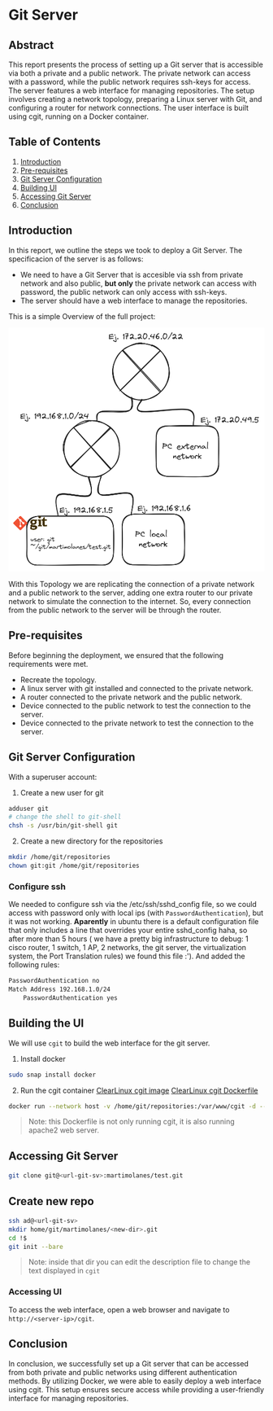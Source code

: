 # Git Server

## Abstract

This report presents the process of setting up a Git server that is accessible via both a private and a public network. The private network can access with a password, while the public network requires ssh-keys for access. The server features a web interface for managing repositories. The setup involves creating a network topology, preparing a Linux server with Git, and configuring a router for network connections. The user interface is built using cgit, running on a Docker container.

## Table of Contents

1. [Introduction](#introduction)
2. [Pre-requisites](#pre-requisites)
3. [Git Server Configuration](#git-server-configuration)
4. [Building UI](#building-the-UI)
5. [Accessing Git Server](#accessing-git-server)
6. [Conclusion](#conclusion)

## Introduction

In this report, we outline the steps we took to deploy a Git Server.
The specificacion of the server is as follows:
- We need to have a Git Server that is accesible via ssh from private network and also public, **but only** the private network can access with password, the public network can only access with ssh-keys.
- The server should have a web interface to manage the repositories.

This is a simple Overview of the full project:

![High Level Topology Diagram](./images/git-topology-diagram.png)

With this Topology we are replicating the connection of a private network and a public network to the server, adding one extra router to our 
private network to simulate the connection to the internet. So, every connection from the public network to the server will be through the router.

## Pre-requisites

Before beginning the deployment, we ensured that the following requirements were met.

- Recreate the topology.
- A linux server with git installed and connected to the private network.
- A router connected to the private network and the public network.
- Device connected to the public network to test the connection to the server.
- Device connected to the private network to test the connection to the server.

## Git Server Configuration

With a superuser account:
1. Create a new user for git
```bash
adduser git
# change the shell to git-shell
chsh -s /usr/bin/git-shell git
```

2. Create a new directory for the repositories
```bash
mkdir /home/git/repositories
chown git:git /home/git/repositories
```

### Configure ssh
We needed to configure ssh via the /etc/ssh/sshd_config file, so we could access with password only with local ips (with `PasswordAuthentication`), but it was not working. **Aparently** in ubuntu there is a default configuration file that only includes a line that overrides your entire sshd_config haha, so after more than 5 hours ( we have a pretty big infrastructure to debug: 1 cisco router, 1 switch, 1 AP, 2 networks, the git server, the virtualization system, the Port Translation rules) we found this file :'). And added the following rules:

```bash
PasswordAuthentication no
Match Address 192.168.1.0/24
    PasswordAuthentication yes
```


## Building the UI

We will use `cgit` to build the web interface for the git server.

1. Install docker
```bash
sudo snap install docker
```

2. Run the cgit container
[ClearLinux cgit image](https://hub.docker.com/r/clearlinux/cgit#!)
[ClearLinux cgit Dockerfile](https://github.com/clearlinux/dockerfiles/blob/master/cgit/Dockerfile)
```bash
docker run --network host -v /home/git/repositories:/var/www/cgit -d --name cgit clearlinux/cgit
```
> Note: this Dockerfile is not only running cgit, it is also running apache2 web server.


## Accessing Git Server
```bash
git clone git@<url-git-sv>:martimolanes/test.git
```

## Create new repo 
```bash
ssh ad@<url-git-sv>
mkdir home/git/martimolanes/<new-dir>.git
cd !$
git init --bare
```

> Note: inside that dir you can edit the description file to change the text displayed in `cgit`

### Accessing UI

To access the web interface, open a web browser and navigate to `http://<server-ip>/cgit`.


## Conclusion

In conclusion, we successfully set up a Git server that can be accessed from both private and public networks using different authentication methods. By utilizing Docker, we were able to easily deploy a web interface using cgit. This setup ensures secure access while providing a user-friendly interface for managing repositories.
